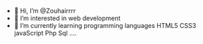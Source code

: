 - 👋 Hi, I’m @Zouhairrrr
- 👀 I’m interested in web development
- 🌱 I’m currently learning programming languages 
     HTML5 CSS3 javaScript Php Sql ....


